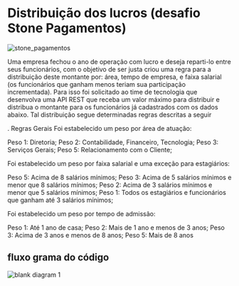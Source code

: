 # Distribuição dos lucros (desafio Stone Pagamentos)

![stone_pagamentos](https://user-images.githubusercontent.com/11545292/51984146-c2daa180-2481-11e9-8dd4-6317ee169e30.png)

Uma empresa fechou o ano de operação com lucro e deseja reparti-lo entre seus funcionários, com o objetivo de ser justa criou uma regra para a distribuição deste montante por: área, tempo de empresa, e faixa salarial (os funcionários que ganham menos teriam sua participação incrementada). Para isso foi solicitado ao time de tecnologia que desenvolva uma API REST que receba um valor máximo para distribuir e distribua o montante para os funcionários já cadastrados com os dados abaixo. Tal distribuição segue determinadas regras descritas a seguir

. Regras Gerais Foi estabelecido um peso por área de atuação: 

Peso 1: Diretoria; 
Peso 2: Contabilidade, 
Financeiro, Tecnologia; 
Peso 3: Serviços Gerais; 
Peso 5: Relacionamento com o Cliente; 

Foi estabelecido um peso por faixa salarial e uma exceção para estagiários: 

Peso 5: Acima de 8 salários mínimos; 
Peso 3: Acima de 5 salários mínimos e menor que 8 salários mínimos; 
Peso 2: Acima de 3 salários mínimos e menor que 5 salários mínimos; 
Peso 1: Todos os estagiários e funcionários que ganham até 3 salários mínimos; 

Foi estabelecido um peso por tempo de admissão: 

Peso 1: Até 1 ano de casa; 
Peso 2: Mais de 1 ano e menos de 3 anos; 
Peso 3: Acima de 3 anos e menos de 8 anos; 
Peso 5: Mais de 8 anos


## fluxo grama do código

![blank diagram 1](https://user-images.githubusercontent.com/11545292/52016818-bdef0f80-24cc-11e9-944d-34d19d184ebf.png)

